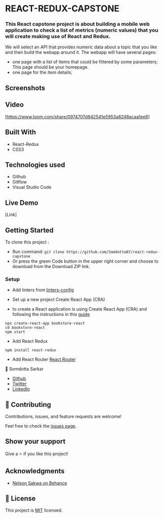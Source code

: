 # REACT-REDUX-CAPSTONE
### This React capstone project is about building a mobile web application to check a list of metrics (numeric values) that you will create making use of React and Redux.

We will select an API that provides numeric data about a topic that you like and then build the webapp around it. The webapp will have several pages:

 - one page with a list of items that could be filtered by some parameters; This page should be your homepage.
 - one page for the item details; 
## Screenshots
## Video
  [https://www.loom.com/share/0974707d842541e5953a8248acaa1ee8]
## Built With
- React-Redux
- CSS3

## Technologies used
- Github
- Gitflow
- Visual Studio Code
## Live Demo

[Link]

## Getting Started

 To clone this project :

* Run command: `git clone https://github.com/Somdotta07/react-redux-capstone`
* Or press the green Code button in the upper right corner and choose to download from the Download ZIP link.

### Setup
- Add linters from [linters-config](https://github.com/microverseinc/linters-config/tree/master/react-redux)
- Set up a new project Create React App (CRA)

- to create a React application is using Create React App (CRA) and following the instructions in this [guide](https://reactjs.org/docs/create-a-new-react-app.html#create-react-app)
```
npx create-react-app bookstore-react
cd bookstore-react
npm start
```
-  Add React Redux
 ```
npm install react-redux
```
- Add React Router [React Router](https://v5.reactrouter.com/web/guides/quick-start)

 :woman: Somdotta Sarkar

- [Github](https://github.com/Somdotta07)
- [Twitter](https://twitter.com/somdotta_sarkar)
- [LinkedIn](https://www.linkedin.com/in/somdotta-sarkar-8849b419/)


## 🤝 Contributing

Contributions, issues, and feature requests are welcome!

Feel free to check the [issues page](../../issues/).

## Show your support

Give a ⭐️ if you like this project!

## Acknowledgments

- [Nelson Sakwa on Behance](https://www.behance.net/sakwadesignstudio)

## 📝 License

This project is [MIT](./MIT.md) licensed.


